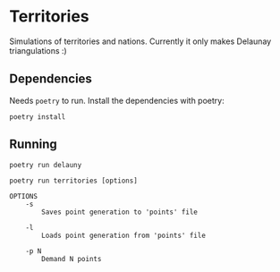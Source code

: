 # Territories
Simulations of territories and nations. Currently it only makes Delaunay triangulations :)

## Dependencies
Needs `poetry` to run. 
Install the dependencies with poetry:

```
poetry install
```

## Running

```
poetry run delauny
```

```
poetry run territories [options]

OPTIONS
	-s 
		Saves point generation to 'points' file

	-l
		Loads point generation from 'points' file

	-p N
		Demand N points	
```
